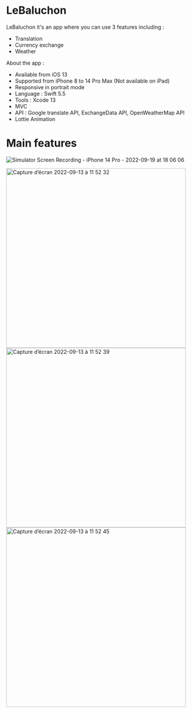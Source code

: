 # LeBaluchon
LeBaluchon it's an app where you can use 3 features including :
- Translation
- Currency exchange
- Weather

About the app :
- Available from iOS 13
- Supported from iPhone 8 to 14 Pro Max (Not available on iPad)
- Responsive in portrait mode
- Language : Swift 5.5
- Tools : Xcode 13
- MVC
- API : Google translate API, ExchangeData API, OpenWeatherMap API
- Lottie Animation

# Main features

![Simulator Screen Recording - iPhone 14 Pro - 2022-09-19 at 18 06 06](https://user-images.githubusercontent.com/73337516/191459342-5065f69a-8806-499a-912b-d13b905913a5.gif)

<img width="480" alt="Capture d’écran 2022-09-13 à 11 52 32" src="https://user-images.githubusercontent.com/73337516/191459657-2a376d6c-2158-42a9-964f-33c5760f98bc.png"> <img width="480" alt="Capture d’écran 2022-09-13 à 11 52 39" src="https://user-images.githubusercontent.com/73337516/191459800-e4a47950-ee81-4f5d-b971-97723a3d8d62.png"> <img width="480" alt="Capture d’écran 2022-09-13 à 11 52 45" src="https://user-images.githubusercontent.com/73337516/191459910-c8d2de1a-d11a-4739-94f5-082e18657323.png">



